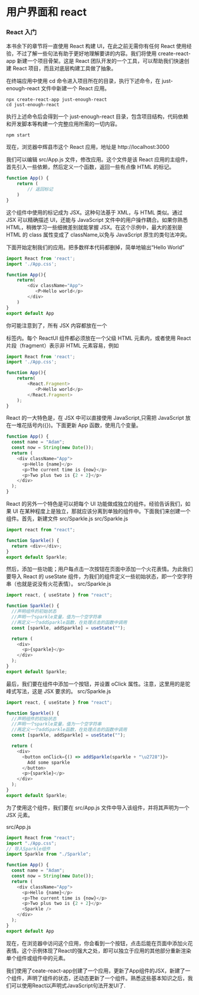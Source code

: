 # 用户界面和 react

### React 入门

本书余下的章节将一直使用 React 构建 UI，在此之前无需你有任何 React 使用经验，不过了解一些句法有助于更好地理解要讲的内容。我们将使用 create-react-app 新建一个项目骨架。这是 React 团队开发的一个工具，可以帮助我们快速创建 React 项目，而且对底层构建工具做了抽象。

在终端应用中使用 cd 命令进入项目所在的目录，执行下述命令，在 just-enough-react 文件中新建一个 React 应用。

```shell
npx create-react-app just-enough-react
cd just-enough-react
```

执行上述命令后会得到一个 just-enough-react 目录，包含项目结构，代码依赖和开发脚本等构建一个完整应用所需的一切内容。

```shell
npm start
```

现在，浏览器中辉县市这个 React 应用，地址是 http://localhost:3000

我们可以编辑 src/App.js 文件，修改应用。这个文件是该 React 应用的主组件，首先引入一些依赖，然后定义一个函数，返回一些有点像 HTML 的标记。

```js
function App() {
    return (
        // 返回标记
    )
}
```

这个组件中使用的标记成为 JSX。这种句法基于 XML，与 HTML 类似。通过 JSX 可以精确描述 UI，还能与 JavaScript 文件中的用户操作耦合。如果你熟悉 HTML，稍微学习一些细微差别就能掌握 JSX。在这个示例中，最大的差别是 HTML 的 class 属性变成了 className,以免与 JavaScript 原生的类句法冲突。

下面开始定制我们的应用。把多数样本代码都删掉，简单地输出“Hello World”

```js
import React from 'react';
import './App.css';

function App(){
    return(
        <div className="App">
           <P>Hello world</p>
        </div>
    )
}
export default App
```

你可能注意到了，所有 JSX 内容都放在一个<div>标签内。每个 ReactUI 组件都必须放在一个父级 HTML 元素内，或者使用 React 片段（fragment）表示非 HTML 元素容易，例如

```js
import React from 'react';
import './App.css';

function App(){
    return(
        <React.Fragment>
           <P>Hello world</p>
        </React.Fragment>
    );
}
```

React 的一大特色是，在 JSX 中可以直接使用 JavaScript,只需把 JavaScript 放在一堆花括号内({})。下面更新 App 函数，使用几个变量。

```js
function App() {
  const name = "Adam";
  const now = String(new Date());
  return (
    <div className="App">
      <p>Hello {name}</p>
      <p>The current time is {now}</p>
      <p>Two plus two is {2 + 2}</p>
    </div>
  );
}
```

React 的另外一个特色是可以把每个 UI 功能做成独立的组件。经验告诉我们，如果 UI 在某种程度上是独立，那就应该分离到单独的组件中。下面我们来创建一个组件。首先，新建文件 src/Sparkle.js
src/Sparkle.js

```js
import react from "react";

function Sparkle() {
  return <div></div>;
}
export default Sparkle;
```

然后，添加一些功能；用户每点击一次按钮在页面中添加一个火花表情。为此我们要导入 React 的 useState 组件，为我们的组件定义一些初始状态，即一个空字符串（也就是说没有火花表情）。
src/Sparkle.js

```js
import react, { useState } from "react";

function Sparkle() {
  //声明组件的初始状态
  //声明一个sparkle变量，值为一个空字符串
  //再定义一个addSparkle函数，在处理点击的函数中调用
  const [sparkle, addSparkle] = useState("");

  return (
    <div>
      <p>{sparkle}</p>
    </div>
  );
}
export default Sparkle;
```

最后，我们要在组件中添加一个按钮，并设置 oClick 属性。注意，这里用的是驼峰式写法，这是 JSX 要求的。
src/Sparkle.js

```js
import react, { useState } from "react";

function Sparkle() {
  //声明组件的初始状态
  //声明一个sparkle变量，值为一个空字符串
  //再定义一个addSparkle函数，在处理点击的函数中调用
  const [sparkle, addSparkle] = useState("");

  return (
    <div>
      <button onClick={() => addSparkle(sparkle + "\u2728")}>
        Add some sparkle
      </button>
      <p>{sparkle}</p>
    </div>
  );
}
export default Sparkle;
```

为了使用这个组件，我们要在 src/App.js 文件中导入该组件，并将其声明为一个 JSX 元素。

src/App.js

```js
import React from "react";
import "./App.css";
// 导入Sparkle组件
import Sparkle from "./Sparkle";

function App() {
  const name = "Adam";
  const now = String(new Date());
  return (
    <div className="App">
      <p>Hello {name}</p>
      <p>The current time is {now}</p>
      <p>Two plus two is {2 + 2}</p>
      <Sparkle />
    </div>
  );
}
export default App
```

现在，在浏览器中访问这个应用，你会看到一个按钮，点击后能在页面中添加火花表情。这个示例体现了React的强大之处，即可以独立于应用的其他部分重新渲染单个组件或组件中的元素。

我们使用了ceate-react-app创建了一个应用，更新了App组件的JSX，新建了一个组件，声明了组件的状态，还动态更新了一个组件。熟悉这些基本知识之后，我们可以使用React以声明式JavaScript句法开发UI了.
